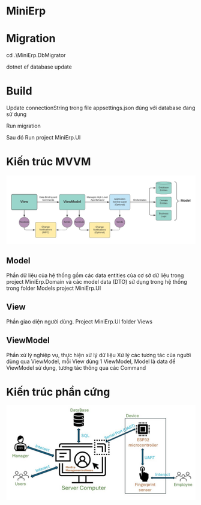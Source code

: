 # MiniErp
 

# Migration

cd .\MiniErp.DbMigrator <br>

dotnet ef database update <br>

# Build
Update connectionString trong file appsettings.json đúng với database đang sử dụng<br>

Run migration<br>

Sau đó Run project MiniErp.UI<br>

# Kiến trúc MVVM
![MVVM](./structure.jpg)
## Model
Phần dữ liệu của hệ thống gồm các data entities của cơ sở dữ liệu trong project MiniErp.Domain và các model data (DTO) sử dụng trong hệ thống trong folder Models project MiniErp.UI
## View
Phần giao diện người dùng. Project MiniErp.UI folder Views

## ViewModel
Phần xử lý nghiệp vụ, thực hiện xử lý dữ liệu
Xử lý các tương tác của người dùng qua ViewModel, mỗi View dùng 1 ViewModel, Model là data để ViewModel sử dụng, tương tác thông qua các Command


# Kiến trúc phần cứng
![MVVM](./Hardware_structure.jpg)
